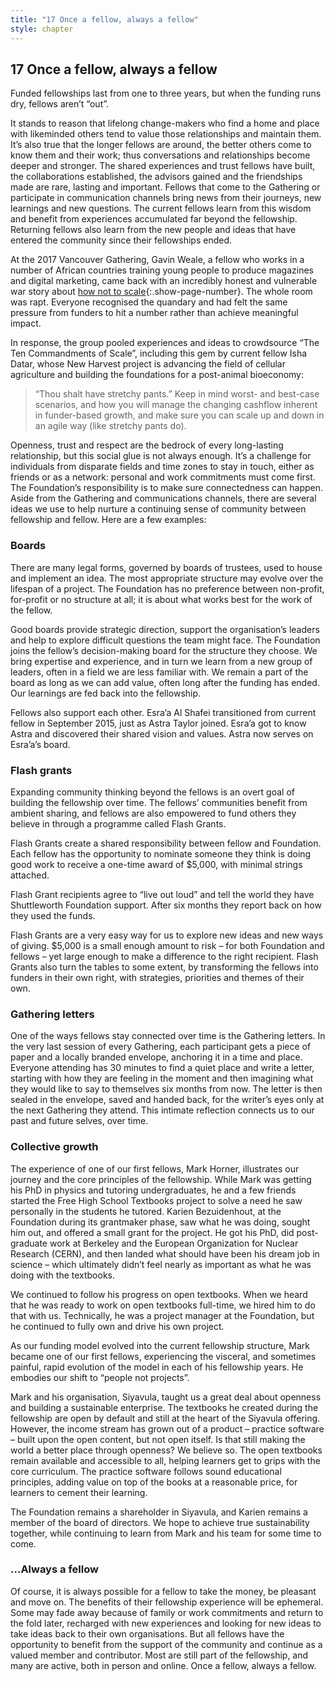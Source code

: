 ```yaml
---
title: "17 Once a fellow, always a fellow"
style: chapter
---
```


## **17** Once a fellow, always a&nbsp;fellow

Funded fellowships last from one to three years, but when the funding runs dry, fellows aren’t “out”.

It stands to reason that lifelong change-makers who find a home and place with likeminded others tend to value those relationships and maintain them. It’s also true that the longer fellows are around, the better others come to know them and their work; thus conversations and relationships become deeper and stronger. The shared experiences and trust fellows have built, the collaborations established, the advisors gained and the friendships made are rare, lasting and important. Fellows that come to the Gathering or participate in communication channels bring news from their journeys, new learnings and new questions. The current fellows learn from this wisdom and benefit from experiences accumulated far beyond the fellowship. Returning fellows also learn from the new people and ideas that have entered the community since their fellowships ended.

At the 2017 Vancouver Gathering, Gavin Weale, a fellow who works in a number of African countries training young people to produce magazines and digital marketing, came back with an incredibly honest and vulnerable war story about [how not to scale](50-07-appendix-scale-sustainably.html#vi-thou-shalt-scale-sustainably){:.show-page-number}. The whole room was rapt. Everyone recognised the quandary and had felt the same pressure from funders to hit a number rather than achieve meaningful impact.

In response, the group pooled experiences and ideas to crowdsource “The Ten Commandments of Scale”, including this gem by current fellow Isha Datar, whose New Harvest project is advancing the field of cellular agriculture and building the foundations for a post-animal bioeconomy:

> “Thou shalt have stretchy pants.” Keep in mind worst- and best-case scenarios, and how you will manage the changing cashflow inherent in funder-based growth, and make sure you can scale up and down in an agile way (like stretchy pants do).

Openness, trust and respect are the bedrock of every long-lasting relationship, but this social glue is not always enough. It’s a challenge for individuals from disparate fields and time zones to stay in touch, either as friends or as a network: personal and work commitments must come first. The Foundation’s responsibility is to make sure connectedness can happen. Aside from the Gathering and communications channels, there are several ideas we use to help nurture a continuing sense of community between fellowship and fellow. Here are a few examples:

### Boards

There are many legal forms, governed by boards of trustees, used to house and implement an idea. The most appropriate structure may evolve over the lifespan of a project. The Foundation has no preference between non-profit, for-profit or no structure at all; it is about what works best for the work of the fellow.

Good boards provide strategic direction, support the organisation’s leaders and help to explore difficult questions the team might face. The Foundation joins the fellow’s decision-making board for the structure they choose. We bring expertise and experience, and in turn we learn from a new group of leaders, often in a field we are less familiar with. We remain a part of the board as long as we can add value, often long after the funding has ended. Our learnings are fed back into the fellowship.

Fellows also support each other. Esra’a Al Shafei transitioned from current fellow in September 2015, just as Astra Taylor joined. Esra’a got to know Astra and discovered their shared vision and values. Astra now serves on Esra’a’s board.

### Flash grants

Expanding community thinking beyond the fellows is an overt goal of building the fellowship over time. The fellows’ communities benefit from ambient sharing, and fellows are also empowered to fund others they believe in through a programme called Flash Grants.

Flash Grants create a shared responsibility between fellow and Foundation. Each fellow has the opportunity to nominate someone they think is doing good work to receive a one-time award of $5,000, with minimal strings attached.

Flash Grant recipients agree to “live out loud” and tell the world they have Shuttleworth Foundation support. After six months they report back on how they used the funds.

Flash Grants are a very easy way for us to explore new ideas and new ways of giving. $5,000 is a small enough amount to risk – for both Foundation and fellows – yet large enough to make a difference to the right recipient. Flash Grants also turn the tables to some extent, by transforming the fellows into funders in their own right, with strategies, priorities and themes of their own.

### Gathering letters

One of the ways fellows stay connected over time is the Gathering letters. In the very last session of every Gathering, each participant gets a piece of paper and a locally branded envelope, anchoring it in a time and place. Everyone attending has 30 minutes to find a quiet place and write a letter, starting with how they are feeling in the moment and then imagining what they would like to say to themselves six months from now. The letter is then sealed in the envelope, saved and handed back, for the writer’s eyes only at the next Gathering they attend. This intimate reflection connects us to our past and future selves, over time.

### Collective growth

The experience of one of our first fellows, Mark Horner, illustrates our journey and the core principles of the fellowship. While Mark was getting his PhD in physics and tutoring undergraduates, he and a few friends started the Free High School Textbooks project to solve a need he saw personally in the students he tutored. Karien Bezuidenhout, at the Foundation during its grantmaker phase, saw what he was doing, sought him out, and offered a small grant for the project. He got his PhD, did post-graduate work at Berkeley and the European Organization for Nuclear Research (CERN), and then landed what should have been his dream job in science – which ultimately didn’t feel nearly as important as what he was doing with the textbooks.

We continued to follow his progress on open textbooks. When we heard that he was ready to work on open textbooks full-time, we hired him to do that with us. Technically, he was a project manager at the Foundation, but he continued to fully own and drive his own project.

As our funding model evolved into the current fellowship structure, Mark became one of our first fellows, experiencing the visceral, and sometimes painful, rapid evolution of the model in each of his fellowship years. He embodies our shift to “people not projects”.

Mark and his organisation, Siyavula, taught us a great deal about openness and building a sustainable enterprise. The textbooks he created during the fellowship are open by default and still at the heart of the Siyavula offering. However, the income stream has grown out of a product – practice software – built upon the open content, but not open itself. Is that still making the world a better place through openness? We believe so. The open textbooks remain available and accessible to all, helping learners get to grips with the core curriculum. The practice software follows sound educational principles, adding value on top of the books at a reasonable price, for learners to cement their learning.

The Foundation remains a shareholder in Siyavula, and Karien remains a member of the board of directors. We hope to achieve true sustainability together, while continuing to learn from Mark and his team for some time to come.

### …Always a fellow

Of course, it is always possible for a fellow to take the money, be pleasant and move on. The benefits of their fellowship experience will be ephemeral. Some may fade away because of family or work commitments and return to the fold later, recharged with new experiences and looking for new ideas to take ideas back to their own organisations. But all fellows have the opportunity to benefit from the support of the community and continue as a valued member and contributor. Most are still part of the fellowship, and many are active, both in person and online. Once a fellow, always a fellow.